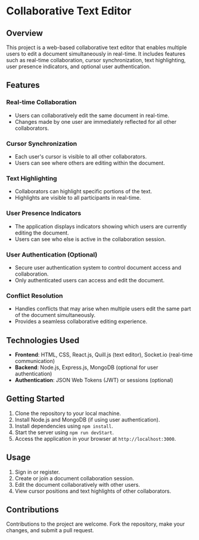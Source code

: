 # Collaborative Text Editor

## Overview
This project is a web-based collaborative text editor that enables multiple users to edit a document simultaneously in real-time. It includes features such as real-time collaboration, cursor synchronization, text highlighting, user presence indicators, and optional user authentication.

## Features

### Real-time Collaboration
- Users can collaboratively edit the same document in real-time.
- Changes made by one user are immediately reflected for all other collaborators.

### Cursor Synchronization
- Each user's cursor is visible to all other collaborators.
- Users can see where others are editing within the document.

### Text Highlighting
- Collaborators can highlight specific portions of the text.
- Highlights are visible to all participants in real-time.

### User Presence Indicators
- The application displays indicators showing which users are currently editing the document.
- Users can see who else is active in the collaboration session.

### User Authentication (Optional)
- Secure user authentication system to control document access and collaboration.
- Only authenticated users can access and edit the document.

### Conflict Resolution
- Handles conflicts that may arise when multiple users edit the same part of the document simultaneously.
- Provides a seamless collaborative editing experience.

## Technologies Used
- **Frontend**: HTML, CSS, React.js, Quill.js (text editor), Socket.io (real-time communication)
- **Backend**: Node.js, Express.js, MongoDB (optional for user authentication)
- **Authentication**: JSON Web Tokens (JWT) or sessions (optional)

## Getting Started
1. Clone the repository to your local machine.
2. Install Node.js and MongoDB (if using user authentication).
3. Install dependencies using `npm install`.
4. Start the server using `npm run devStart`.
5. Access the application in your browser at `http://localhost:3000`.

## Usage
1. Sign in or register.
2. Create or join a document collaboration session.
3. Edit the document collaboratively with other users.
4. View cursor positions and text highlights of other collaborators.

## Contributions
Contributions to the project are welcome. Fork the repository, make your changes, and submit a pull request.


